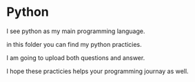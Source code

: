<h1>Python</h1>

I see python as my main programming language.

in this folder you can find my python practicies. 

I am going to upload both questions and answer.

I hope these practicies helps your programming journay as well.
